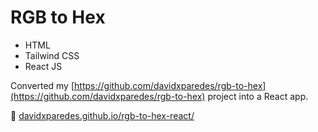 # RGB to Hex
- HTML
- Tailwind CSS
- React JS

Converted my [https://github.com/davidxparedes/rgb-to-hex](https://github.com/davidxparedes/rgb-to-hex) project into a React app.


🚀 [davidxparedes.github.io/rgb-to-hex-react/](https://davidxparedes.github.io/rgb-to-hex-react/)
